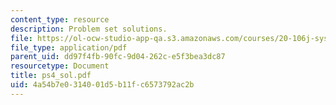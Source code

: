 ```yaml
---
content_type: resource
description: Problem set solutions.
file: https://ol-ocw-studio-app-qa.s3.amazonaws.com/courses/20-106j-systems-microbiology-fall-2006/4a54b7e0314001d5b11fc6573792ac2b_ps4_sol.pdf
file_type: application/pdf
parent_uid: dd97f4fb-90fc-9d04-262c-e5f3bea3dc87
resourcetype: Document
title: ps4_sol.pdf
uid: 4a54b7e0-3140-01d5-b11f-c6573792ac2b
---
```

